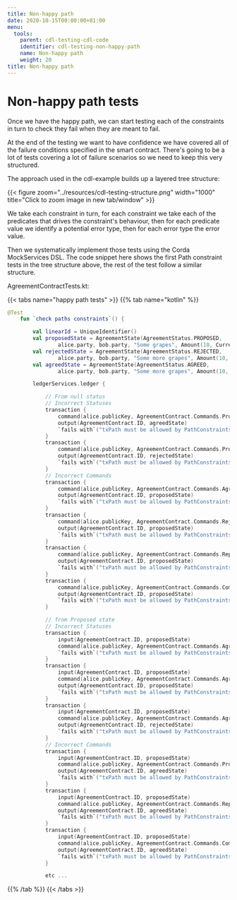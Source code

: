 ```yaml
---
title: Non-happy path
date: 2020-10-15T00:00:00+01:00
menu:
  tools:
    parent: cdl-testing-cdl-code
    identifier: cdl-testing-non-happy-path
    name: Non-happy path
    weight: 20
title: Non-happy path
---
```


# Non-happy path tests

Once we have the happy path, we can start testing each of the constraints in turn to check they fail when they are meant to fail.

At the end of the testing we want to have confidence we have covered all of the failure conditions specified in the smart contract. There's going to be a lot of tests covering a lot of failure scenarios so we need to keep this very structured.

The approach used in the cdl-example builds up a layered tree structure:

{{< figure zoom="../resources/cdl-testing-structure.png" width="1000" title="Click to zoom image in new tab/window" >}}

We take each constraint in turn, for each constraint we take each of the predicates that drives the constraint's behaviour, then for each predicate value we identify a potential error type, then for each error type the error value.

Then we systematically implement those tests using the Corda MockServices DSL. The code snippet here shows the first Path constraint tests in the tree structure above, the rest of the test follow a similar structure.

AgreementContractTests.kt:

{{< tabs name="happy path tests" >}}
{{% tab name="kotlin" %}}
```kotlin
@Test
    fun `check paths constraints`() {

        val linearId = UniqueIdentifier()
        val proposedState = AgreementState(AgreementStatus.PROPOSED,
                alice.party, bob.party, "Some grapes", Amount(10, Currency.getInstance("GBP")), alice.party, bob.party, linearId = linearId)
        val rejectedState = AgreementState(AgreementStatus.REJECTED,
                alice.party, bob.party, "Some more grapes", Amount(10, Currency.getInstance("GBP")), alice.party, bob.party, "I don't like grapes", alice.party, linearId = linearId)
        val agreedState = AgreementState(AgreementStatus.AGREED,
                alice.party, bob.party, "Some more grapes", Amount(10, Currency.getInstance("GBP")), alice.party, bob.party, linearId = linearId)

        ledgerServices.ledger {

            // From null status
            // Incorrect Statuses
            transaction {
                command(alice.publicKey, AgreementContract.Commands.Propose())
                output(AgreementContract.ID, agreedState)
                `fails with`("txPath must be allowed by PathConstraints for inputStatus null.")
            }
            transaction {
                command(alice.publicKey, AgreementContract.Commands.Propose())
                output(AgreementContract.ID, rejectedState)
                `fails with`("txPath must be allowed by PathConstraints for inputStatus null.")
            }
            // Incorrect Commands
            transaction {
                command(alice.publicKey, AgreementContract.Commands.Agree())
                output(AgreementContract.ID, proposedState)
                `fails with`("txPath must be allowed by PathConstraints for inputStatus null.")
            }
            transaction {
                command(alice.publicKey, AgreementContract.Commands.Reject())
                output(AgreementContract.ID, proposedState)
                `fails with`("txPath must be allowed by PathConstraints for inputStatus null.")
            }
            transaction {
                command(alice.publicKey, AgreementContract.Commands.Repropose())
                output(AgreementContract.ID, proposedState)
                `fails with`("txPath must be allowed by PathConstraints for inputStatus null.")
            }
            transaction {
                command(alice.publicKey, AgreementContract.Commands.Complete())
                output(AgreementContract.ID, proposedState)
                `fails with`("txPath must be allowed by PathConstraints for inputStatus null.")
            }

            // from Proposed state
            // Incorrect Statuses
            transaction {
                input(AgreementContract.ID, proposedState)
                command(alice.publicKey, AgreementContract.Commands.Agree())
                `fails with`("txPath must be allowed by PathConstraints for inputStatus PROPOSED.")
            }
            transaction {
                input(AgreementContract.ID, proposedState)
                command(alice.publicKey, AgreementContract.Commands.Agree())
                output(AgreementContract.ID, proposedState)
                `fails with`("txPath must be allowed by PathConstraints for inputStatus PROPOSED.")
            }
            transaction {
                input(AgreementContract.ID, proposedState)
                command(alice.publicKey, AgreementContract.Commands.Agree())
                output(AgreementContract.ID, rejectedState)
                `fails with`("txPath must be allowed by PathConstraints for inputStatus PROPOSED.")
            }
            // Incorrect Commands
            transaction {
                input(AgreementContract.ID, proposedState)
                command(alice.publicKey, AgreementContract.Commands.Propose())
                output(AgreementContract.ID, agreedState)
                `fails with`("txPath must be allowed by PathConstraints for inputStatus PROPOSED.")
            }
            transaction {
                input(AgreementContract.ID, proposedState)
                command(alice.publicKey, AgreementContract.Commands.Repropose())
                output(AgreementContract.ID, agreedState)
                `fails with`("txPath must be allowed by PathConstraints for inputStatus PROPOSED.")
            }
            transaction {
                input(AgreementContract.ID, proposedState)
                command(alice.publicKey, AgreementContract.Commands.Complete())
                output(AgreementContract.ID, agreedState)
                `fails with`("txPath must be allowed by PathConstraints for inputStatus PROPOSED.")
            }

            etc ...


```
{{% /tab %}}
{{< /tabs >}}
